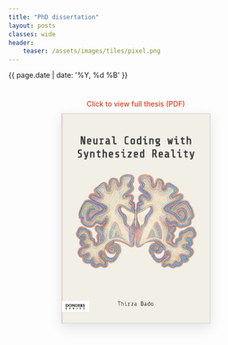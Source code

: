 ```yaml
---
title: "PhD dissertation"
layout: posts
classes: wide
header:
    teaser: /assets/images/tiles/pixel.png
---
```


{{ page.date | date: '%Y, %d %B' }}

<div class="thesis-wrapper">
  <a href="https://drive.google.com/file/d/13YLfnJ3g3XK1VP7wFys7CoNMhjtQC4un/view?usp=drive_link"
     target="_blank"
     class="thesis-link">
    <div class="thesis-caption">Click to view full thesis (PDF)</div>
    <img src="/assets/images/misc/cover_.jpg"
         alt="PhD Thesis Cover: Neural Coding with Synthesized Reality"
         class="thesis-cover">
  </a>
</div>

<style>
  .thesis-wrapper {
    text-align: center;
    margin: 40px 0;
  }

  .thesis-link {
    display: inline-block;
    text-decoration: none;
    color: #DD4124;
    cursor: pointer;
  }

  .thesis-caption {
    font-size: 1em;
    font-weight: 500;
    margin-bottom: 10px;
  }

  .thesis-cover {
    display: block;
    margin: 0 auto;
    width: 340px;
    max-width: 85%;
    border: 2px solid #e0e0e0;
    box-shadow: 0 8px 24px rgba(0,0,0,0.1);
    transition: transform 0.3s ease, box-shadow 0.3s ease;
  }

  .thesis-link:hover .thesis-cover {
    transform: scale(1.03);
    box-shadow: 0 12px 32px rgba(0,0,0,0.18);
  }

  @media (max-width: 600px) {
    .thesis-cover {
      width: 280px;
    }
  }
</style>
